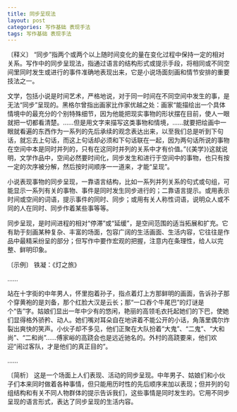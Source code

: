 ```yaml
---
title: 同步呈现法
layout: post
categories: 写作基础 表现手法
tags: 写作基础 表现手法
---
```


〔释义〕 “同步”指两个或两个以上随时间变化的量在变化过程中保持一定的相对关系。写作中的同步呈现法，指通过语言的结构形式或提示手段，将相同或不同空间里同时发生或进行的事件准确地表现出来，它是小说场面刻画和情节安排的重要技法之一。

文学，包括小说是时间艺术，严格地说，对于同一时间在不同空间中发生的事，是无法“同步”呈现的。黑格尔曾指出画家比作家优越之处：画家“能描绘出一个具体情境中的最充分的个别特殊细节，因为他能把现实事物的形状摆在目前，使人一眼就把一切都看清楚。……但是用文字来描写这类事物和情境，……就要把绘画中一眼就看遍的东西作为一系列的先后承续的观念表达出来，以至我们总是听到下句话，就忘去上句话，而这上句话却必须和下句话联在一起，因为两句话所说的事物在空间中本是同时并列的，只有在这同时并列的关系中才有价值。”(《美学》)这就说明，文学作品中，空间必然要时间化，同步发生和进行于空间中的事物，也只有按一定的次序被分解，然后按时间顺序一一道来，才能“呈现”。

小说表现事物的同步呈现，一靠语言结构，比如一系列并列关系的句式或句组，可能显示一系列有关的事物、事件是同时发生同步进行的；二靠语言提示。或用表示时间或空间的词语，提示事件的同时、同步；或用有关人称性词语，说明众人或不同的人在同时、同步作着某些事等等。

同步呈现，是时间进程的相对“停滞”或“延缓”，是空间范围的适当拓展和扩充。它有助于刻画某种复杂、丰富的场面，包容广阔的生活画面、生活内容，它往往是作品中最精采纷呈的部分；但写作中要作宏观的把握，注意内在条理性，给人以完整、鲜明印象。

〔示例〕 铁凝：《灯之旅》

……

站在十字街的中年男人，怀里抱着孙子，指点着灯上方那鲜明的画面，告诉孙子那个穿黄袍的是刘备，那个红脸大汉是云长；那“一口吞个牛尾巴”的灯谜是个“告”字。姑娘们显出一年中少有的悠闲，艳丽的高领毛衣托起她们的下巴，使她们显得格外骄矜、动人。她们嘴对耳朵自在地讲着不能公开的小话，角落里偶尔炸裂出爽快的笑声。小伙子却不多见，他们正聚在大队扮着“大鬼”、“二鬼”、“大和尚”、“二和尚”……傅家峪的高跷会也是远近驰名的。外村的高跷要来，他们欢迎“闹过客队，才是他们的真正目的”。

……

〔简析〕 这是一个场面上人们表现、活动的同步呈现。中年男子、姑娘们和小伙子们本来同时做着各种事情，但只能用历时性的先后顺序来加以表现；但并列的句组结构和有关不同人物群体的提示告诉我们，这些事情是同时发生的。它用不同步呈现的语言形式，表达了同步呈现的生活内容。 